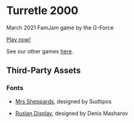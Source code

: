# Turretle 2000

March 2021 FamJam game by the G-Force

[Play now!](https://the-g-force.github.io/FamJam-February2021)

See our other games [here](https://the-g-force.github.io).

## Third-Party Assets


### Fonts

- [Mrs Sheppards](https://fonts.google.com/specimen/Mrs+Sheppards), designed by Sudtipos

- [Ruslan Display](https://fonts.google.com/specimen/Ruslan+Display), designed by Denis Masharov
